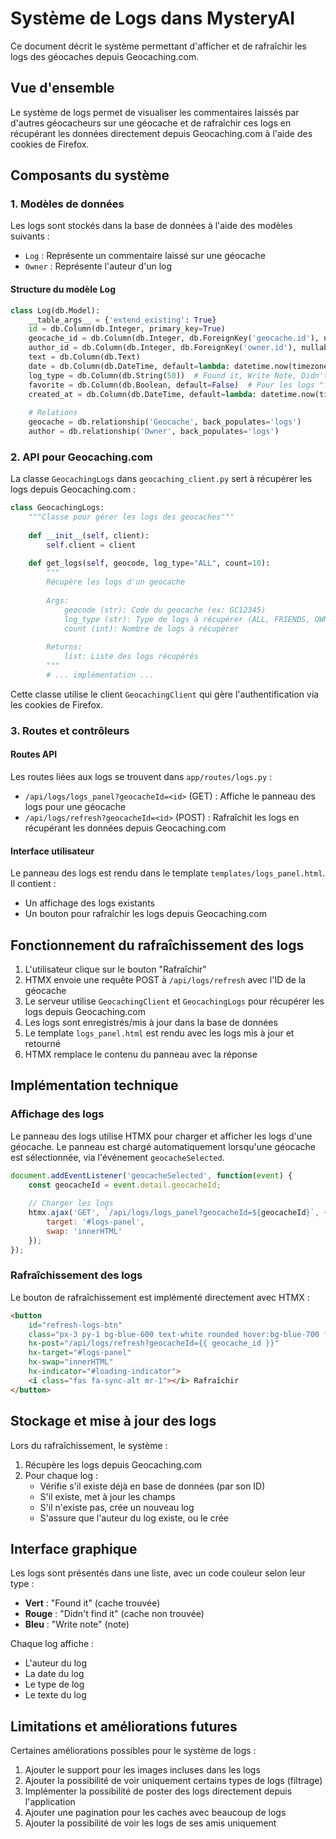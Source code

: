 # Système de Logs dans MysteryAI

Ce document décrit le système permettant d'afficher et de rafraîchir les logs des géocaches depuis Geocaching.com.

## Vue d'ensemble

Le système de logs permet de visualiser les commentaires laissés par d'autres géocacheurs sur une géocache et de rafraîchir ces logs en récupérant les données directement depuis Geocaching.com à l'aide des cookies de Firefox.

## Composants du système

### 1. Modèles de données

Les logs sont stockés dans la base de données à l'aide des modèles suivants :

- `Log` : Représente un commentaire laissé sur une géocache
- `Owner` : Représente l'auteur d'un log

#### Structure du modèle Log

```python
class Log(db.Model):
    __table_args__ = {'extend_existing': True}
    id = db.Column(db.Integer, primary_key=True)
    geocache_id = db.Column(db.Integer, db.ForeignKey('geocache.id'), nullable=False)
    author_id = db.Column(db.Integer, db.ForeignKey('owner.id'), nullable=False)
    text = db.Column(db.Text)
    date = db.Column(db.DateTime, default=lambda: datetime.now(timezone.utc))
    log_type = db.Column(db.String(50))  # Found it, Write Note, Didn't Find it, etc.
    favorite = db.Column(db.Boolean, default=False)  # Pour les logs "favoris"
    created_at = db.Column(db.DateTime, default=lambda: datetime.now(timezone.utc))
    
    # Relations
    geocache = db.relationship('Geocache', back_populates='logs')
    author = db.relationship('Owner', back_populates='logs')
```

### 2. API pour Geocaching.com

La classe `GeocachingLogs` dans `geocaching_client.py` sert à récupérer les logs depuis Geocaching.com :

```python
class GeocachingLogs:
    """Classe pour gérer les logs des geocaches"""
    
    def __init__(self, client):
        self.client = client
    
    def get_logs(self, geocode, log_type="ALL", count=10):
        """
        Récupère les logs d'un geocache
        
        Args:
            geocode (str): Code du geocache (ex: GC12345)
            log_type (str): Type de logs à récupérer (ALL, FRIENDS, OWN)
            count (int): Nombre de logs à récupérer
            
        Returns:
            list: Liste des logs récupérés
        """
        # ... implémentation ...
```

Cette classe utilise le client `GeocachingClient` qui gère l'authentification via les cookies de Firefox.

### 3. Routes et contrôleurs

#### Routes API

Les routes liées aux logs se trouvent dans `app/routes/logs.py` :

- `/api/logs/logs_panel?geocacheId=<id>` (GET) : Affiche le panneau des logs pour une géocache
- `/api/logs/refresh?geocacheId=<id>` (POST) : Rafraîchit les logs en récupérant les données depuis Geocaching.com

#### Interface utilisateur

Le panneau des logs est rendu dans le template `templates/logs_panel.html`. Il contient :

- Un affichage des logs existants
- Un bouton pour rafraîchir les logs depuis Geocaching.com

## Fonctionnement du rafraîchissement des logs

1. L'utilisateur clique sur le bouton "Rafraîchir"
2. HTMX envoie une requête POST à `/api/logs/refresh` avec l'ID de la géocache
3. Le serveur utilise `GeocachingClient` et `GeocachingLogs` pour récupérer les logs depuis Geocaching.com
4. Les logs sont enregistrés/mis à jour dans la base de données
5. Le template `logs_panel.html` est rendu avec les logs mis à jour et retourné
6. HTMX remplace le contenu du panneau avec la réponse

## Implémentation technique

### Affichage des logs

Le panneau des logs utilise HTMX pour charger et afficher les logs d'une géocache. Le panneau est chargé automatiquement lorsqu'une géocache est sélectionnée, via l'événement `geocacheSelected`.

```javascript
document.addEventListener('geocacheSelected', function(event) {
    const geocacheId = event.detail.geocacheId;
    
    // Charger les logs
    htmx.ajax('GET', `/api/logs/logs_panel?geocacheId=${geocacheId}`, {
        target: '#logs-panel',
        swap: 'innerHTML'
    });
});
```

### Rafraîchissement des logs

Le bouton de rafraîchissement est implémenté directement avec HTMX :

```html
<button 
    id="refresh-logs-btn" 
    class="px-3 py-1 bg-blue-600 text-white rounded hover:bg-blue-700 flex items-center"
    hx-post="/api/logs/refresh?geocacheId={{ geocache_id }}"
    hx-target="#logs-panel"
    hx-swap="innerHTML"
    hx-indicator="#loading-indicator">
    <i class="fas fa-sync-alt mr-1"></i> Rafraîchir
</button>
```

## Stockage et mise à jour des logs

Lors du rafraîchissement, le système :

1. Récupère les logs depuis Geocaching.com
2. Pour chaque log :
   - Vérifie s'il existe déjà en base de données (par son ID)
   - S'il existe, met à jour les champs
   - S'il n'existe pas, crée un nouveau log
   - S'assure que l'auteur du log existe, ou le crée

## Interface graphique

Les logs sont présentés dans une liste, avec un code couleur selon leur type :
- **Vert** : "Found it" (cache trouvée)
- **Rouge** : "Didn't find it" (cache non trouvée)
- **Bleu** : "Write note" (note)

Chaque log affiche :
- L'auteur du log
- La date du log
- Le type de log
- Le texte du log

## Limitations et améliorations futures

Certaines améliorations possibles pour le système de logs :

1. Ajouter le support pour les images incluses dans les logs
2. Ajouter la possibilité de voir uniquement certains types de logs (filtrage)
3. Implémenter la possibilité de poster des logs directement depuis l'application
4. Ajouter une pagination pour les caches avec beaucoup de logs
5. Ajouter la possibilité de voir les logs de ses amis uniquement 